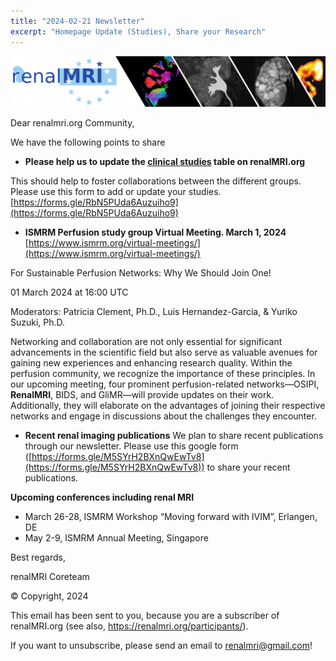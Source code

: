 ```yaml
---
title: "2024-02-21 Newsletter"
excerpt: "Homepage Update (Studies), Share your Research"
---
```


![image-center](/assets/images/newsletter_renalMRI.png)

Dear renalmri.org Community,

We have the following points to share

- **Please help us to update the [clinical studies](https://renalmri.org/resources/studies/) table on renalMRI.org**

This should help to foster collaborations between the different groups.
Please use this form to add or update your studies. 
[https://forms.gle/RbN5PUda6Auzuiho9](https://forms.gle/RbN5PUda6Auzuiho9)

- **ISMRM Perfusion study group Virtual Meeting. March 1, 2024**
[https://www.ismrm.org/virtual-meetings/](https://www.ismrm.org/virtual-meetings/)

For Sustainable Perfusion Networks: Why We Should Join One!

01 March 2024 at 16:00 UTC

Moderators: Patricia Clement, Ph.D., Luis Hernandez-Garcia, & Yuriko Suzuki, Ph.D.

Networking and collaboration are not only essential for significant advancements in the scientific field but also serve as valuable avenues for gaining new experiences and enhancing research quality. Within the perfusion community, we recognize the importance of these principles. In our upcoming meeting, four prominent perfusion-related networks—OSIPI, **RenalMRI**, BIDS, and GliMR—will provide updates on their work. Additionally, they will elaborate on the advantages of joining their respective networks and engage in discussions about the challenges they encounter.

- **Recent renal imaging publications**
We plan to share recent publications through our newsletter. Please use this google form ([https://forms.gle/M5SYrH2BXnQwEwTv8](https://forms.gle/M5SYrH2BXnQwEwTv8)) to share your recent publications.

**Upcoming conferences including renal MRI**

- March 26-28, ISMRM Workshop “Moving forward with IVIM”, Erlangen, DE
- May 2-9, ISMRM Annual Meeting, Singapore


Best regards,

renalMRI Coreteam


© Copyright, 2024

This email has been sent to you, because you are a subscriber of renalMRI.org (see also, https://renalmri.org/participants/).

If you want to unsubscribe, please send an email to renalmri@gmail.com!
